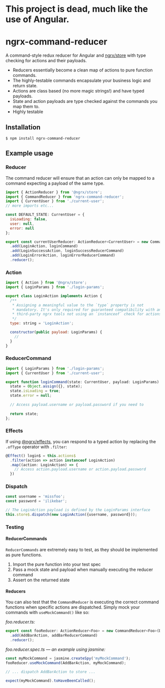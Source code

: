 # This project is dead, much like the use of Angular.

# ngrx-command-reducer

A command-style redux reducer for Angular and [ngrx/store](https://github.com/ngrx/store) with type checking for actions
and their payloads.

* Reducers essentially become a clean map of actions to pure function commands. 
* The highly-testable commands encapsulate your business logic and return state.
* Actions are class based (no more magic strings!) and have typed payloads.
* State and action payloads are type checked against the commands you map them to.
* Highly testable

## Installation

```
$ npm install ngrx-command-reducer
```

## Example usage

### Reducer

The command reducer will ensure that an action can only be mapped to a command expecting a payload of the same type.

```js
import { ActionReducer } from '@ngrx/store';
import { CommandReducer } from 'ngrx-command-reducer';
import { CurrentUser } from './current-user';
// more imports etc...

const DEFAULT_STATE: CurrentUser = {
  isLoading: false,
  user: null,
  error: null
};

export const currentUserReducer: ActionReducer<CurrentUser> = new CommandReducer<CurrentUser>(DEFAULT_STATE)
  .add(LoginAction, loginCommand)
  .add(LoginSuccessAction, loginSuccessReducerCommand)
  .add(LoginErrorAction, loginErrorReducerCommand)
  .reducer();
```


### Action

```js
import { Action } from '@ngrx/store';
import { LoginParams } from './login-params';

export class LoginAction implements Action {
  /**
   * Assigning a meaningful value to the `type` property is not 
   * mandatory. It's only required for guaranteed compatibility with any 
   * third-party ngrx tools not using an `instanceof` check for actions.
   */
  type: string = 'LoginAction';

  constructor(public payload: LoginParams) {
    //
  }
}
```


### ReducerCommand

```js
import { LoginParams } from './login-params';
import { CurrentUser } from './current-user';

export function loginCommand(state: CurrentUser, payload: LoginParams): CurrentUser {
  state = Object.assign({}, state);
  state.isLoading = true;
  state.error = null;
  
  // Access payload.username or payload.password if you need to
  
  return state;
};
```


### Effects

If using [@ngrx/effects](https://github.com/ngrx/effects), you can respond to a typed action by replacing the `.ofType` 
operator with `.filter`:

```js
@Effect() login$ = this.actions$
  .filter(action => action instanceof LoginAction)
  .map((action: LoginAction) => {
    // Access action.payload.username or action.payload.password
  })
```


### Dispatch

```js
const username = 'missfoo';
const password = 'ilikebar';

// The LoginAction payload is defined by the LoginParams interface
this.store$.dispatch(new LoginAction({username, password}));
```

### Testing

#### ReducerCommands

`ReducerCommands` are extremely easy to test, as they should be implemented as pure functions. 

1. Import the pure function into your test spec
1. Pass a mock state and payload when manually executing the reducer command
1. Assert on the returned state

#### Reducers

You can also test that the `CommandReducer` is executing the correct command functions when specific actions are 
dispatched. Simply mock your commands with `useMockCommand()` like so:
 
_foo.reducer.ts:_

```js
export const fooReducer: ActionReducer<Foo> = new CommandReducer<Foo>(DEFAULT_STATE)
  .add(AddBarAction, addBarReducerCommand)
  .reducer();
```
    
_foo.reducer.spec.ts — an example using jasmine:_

```js
const myMockCommand = jasmine.createSpy('myMockCommand');
fooReducer.useMockCommand(AddBarAction, myMockCommand);

// ... dispatch AddBarAction to store ...

expect(myMockCommand).toHaveBeenCalled();
```
